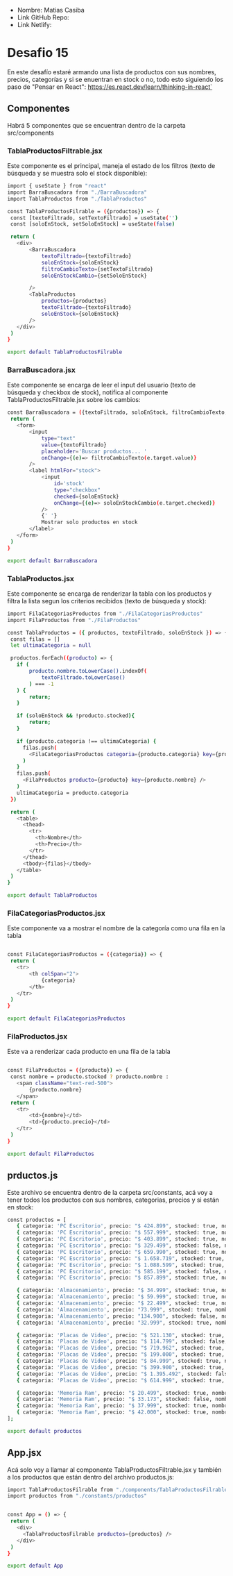 * Nombre: Matias Casiba
* Link GitHub Repo:
* Link Netlify: 

# Desafio 15
 
 En este desafío estaré armando una lista de productos con sus nombres, precios, categorías y si se enuentran en stock o no, todo esto siguiendo los paso de "Pensar en React": https://es.react.dev/learn/thinking-in-react`

 ## Componentes
 Habrá 5 componentes que se encuentran dentro de la carpeta src/components

### TablaProductosFiltrable.jsx
Este componente es el principal, maneja el estado de los filtros (texto de búsqueda y se muestra solo el stock disponible):
 ```sh
import { useState } from "react"
import BarraBuscadora from "./BarraBuscadora"
import TablaProductos from "./TablaProductos"

const TablaProductosFilrable = ({productos}) => {
  const [textoFiltrado, setTextoFiltrado] = useState('')
  const [soloEnStock, setSoloEnStock] = useState(false)

  return (
    <div>
        <BarraBuscadora
            textoFiltrado={textoFiltrado}
            soloEnStock={soloEnStock}
            filtroCambioTexto={setTextoFiltrado}
            soloEnStockCambio={setSoloEnStock}

        />
        <TablaProductos 
            productos={productos}
            textoFiltrado={textoFiltrado}
            soloEnStock={soloEnStock} 
        />
    </div>
  )
}

export default TablaProductosFilrable
 ```

 ### BarraBuscadora.jsx
 Este componente se encarga de leer el input del usuario (texto de búsqueda y checkbox de stock), notifica al componente TablaProductosFiltrable.jsx sobre los cambios:
 ```sh
const BarraBuscadora = ({textoFiltrado, soloEnStock, filtroCambioTexto, soloEnStockCambio}) => {
  return (
    <form>
        <input 
            type="text" 
            value={textoFiltrado}
            placeholder='Buscar productos... ' 
            onChange={(e)=> filtroCambioTexto(e.target.value)}
        />
        <label htmlFor="stock">
            <input 
                id='stock' 
                type="checkbox"
                checked={soloEnStock} 
                onChange={(e)=> soloEnStockCambio(e.target.checked)}
            />
            {' '}
            Mostrar solo productos en stock
        </label>
    </form>
  )
}

export default BarraBuscadora
 ```

 ### TablaProductos.jsx
 Este componente se encarga de renderizar la tabla con los productos y filtra la lista segun los criterios recibidos (texto de búsqueda y stock):
 ```sh
import FilaCategoriasProductos from "./FilaCategoriasProductos"
import FilaProductos from "./FilaProductos"

const TablaProductos = ({ productos, textoFiltrado, soloEnStock }) => {
  const filas = []
  let ultimaCategoria = null

  productos.forEach((producto) => {
    if (
        producto.nombre.toLowerCase().indexOf(
            textoFiltrado.toLowerCase()
        ) === -1
    ) {
        return;
    }

    if (soloEnStock && !producto.stocked){
        return;
    }

    if (producto.categoria !== ultimaCategoria) {
      filas.push(
        <FilaCategoriasProductos categoria={producto.categoria} key={producto.categoria} />
      )
    }
    filas.push(
      <FilaProductos producto={producto} key={producto.nombre} />
    )
    ultimaCategoria = producto.categoria 
  })

  return (
    <table>
      <thead>
        <tr>
          <th>Nombre</th>
          <th>Precio</th>
        </tr>
      </thead>
      <tbody>{filas}</tbody>
    </table>
  )
}

export default TablaProductos
 ```

 ### FilaCategoriasProductos.jsx
 Este componente va a mostrar el nombre de la categoría como una fila en la tabla
 ```sh
 
const FilaCategoriasProductos = ({categoria}) => {
  return (
    <tr>
        <th colSpan="2">
            {categoria}
        </th>
    </tr>
  )
}

export default FilaCategoriasProductos
 ```

### FilaProductos.jsx
Este va a renderizar cada producto en una fila de la tabla
 ```sh
 
const FilaProductos = ({producto}) => {
  const nombre = producto.stocked ? producto.nombre :
    <span className="text-red-500">
        {producto.nombre}
    </span>
  return (
    <tr>
        <td>{nombre}</td>
        <td>{producto.precio}</td>
    </tr>
  )
}

export default FilaProductos
 ```

 ## prductos.js
 Este archivo se encuentra dentro de la carpeta src/constants, acá voy a tener todos los productos con sus nombres, categorias, precios y si están en stock:

 ```sh
 const productos = [
    { categoria: 'PC Escritorio', precio: "$ 424.899", stocked: true, nombre: 'PC Armada Gamer Hogar AMD Ryzen 7 5700g 16gb Vega 8'},
    { categoria: 'PC Escritorio', precio: "$ 557.999", stocked: true, nombre: 'PC Armada Gamer Hogar C Monitor AMD Ryzen 7 5700g 16g'},
    { categoria: 'PC Escritorio', precio: "$ 403.899", stocked: true, nombre: 'PC Gamer Armada AMD Ryzen 5 5600g 6/12 Nucleos 16gb Ssd480'},
    { categoria: 'PC Escritorio', precio: "$ 329.499", stocked: false, nombre: 'PC Armada Intel Core I3 10100 8gb RAM 240g Ssd'},
    { categoria: 'PC Escritorio', precio: "$ 659.990", stocked: true, nombre: 'PC Armada Completa Intel I5 13400 16g 1tb Ssd Monitor'},
    { categoria: 'PC Escritorio', precio: "$ 1.658.719", stocked: true, nombre: 'PC Gamer AMD Ryzen 5 5600x 32gb 1tb NVIDIA RTX4060 Ver2.0'},
    { categoria: 'PC Escritorio', precio: "$ 1.088.599", stocked: true, nombre: 'PC ARMADA CPU AMD Ryzen 9 7900 32gb RAM DDR5 1tb Nvme'},
    { categoria: 'PC Escritorio', precio: "$ 585.199", stocked: false, nombre: 'PC Armada Gamer AMD Ryzen 7 5700g 16gb RAM 480g Ssd Ver2.0'},
    { categoria: 'PC Escritorio', precio: "$ 857.899", stocked: true, nombre: 'PC Gamer AMD Ryzen 5 5600x 15gb 489gb Nvidia RTX 3050'},

    { categoria: 'Almacenamiento', precio: "$ 34.999", stocked: true, nombre: 'Disco Sólido Hiksemi Hs-ssd-wave(s) 480g Color Negro'},
    { categoria: 'Almacenamiento', precio: "$ 59.999", stocked: true, nombre: 'Disco Sólido Ssd Crucial M.2 500gb P3 Plus Nvme Gen4 4700mbs Color Negro'},
    { categoria: 'Almacenamiento', precio: "$ 22.499", stocked: true, nombre: 'Hiksemi Disco Ssd M.2 Ngff 256gb Wave Hs-ssd-wave Ppct '},
    { categoria: 'Almacenamiento', precio: "73.999", stocked: true, nombre: 'Disco Duro Wstern Digital Wd10ezerx 1tb'},
    { categoria: 'Almacenamiento', precio: "134.900", stocked: false, nombre: 'Ssd Externo Kignston Xs1000 1tb Rojo Usb 3.2 Gen 2'},
    { categoria: 'Almacenamiento', precio: "32.999", stocked: true, nombre: 'Ssd M.2 250gb Western Digital Nvme 2280 Pcie Gen3 2400mb/s Color Verde'},

    { categoria: 'Placas de Video', precio: "$ 521.130", stocked: true, nombre: 'Placa de video Nvidia MSI Ventus GeForce RTX 30 Series RTX 3060 VENTUS 2X 12G OC OC Edition 12GB Gddr6'},
    { categoria: 'Placas de Video', precio: "$ 114.799", stocked: false, nombre: 'Placa Video Sentey Radeon Rx 560 4gb Ddr5 Hdmi'},
    { categoria: 'Placas de Video', precio: "$ 719.962", stocked: true, nombre: 'Placa de video Nvidia MSI Ventus 2X GeForce RTX 40 Series RTX 4060 GeForce RTX 4060 VENTUS 2X BLACK 8G OC Black OC Edition 8GB'},
    { categoria: 'Placas de Video', precio: "$ 199.000", stocked: true, nombre: 'Placa de video AMD Gigabyte Eagle Radeon RX 6400 Series RX 6400 GV-R64EAGLE-4GD 4GB'},
    { categoria: 'Placas de Video', precio: "$ 84.999", stocked: true, nombre: 'Placa de video Nvidia Asus GeForce GT 730 700 Series GDDR5 GT730-SL-2GD5-BRK Black Edition 2GB'},
    { categoria: 'Placas de Video', precio: "$ 399.900", stocked: true, nombre: 'Placa De Video Nvidia Rtx 2060 Super 8gb Gddr6 - Colorful'},
    { categoria: 'Placas de Video', precio: "$ 1.395.492", stocked: false, nombre: 'Tarjeta De Video Asus Tuf Rtx 4070 Ti Super Oc 16gb Gddr6x'},
    { categoria: 'Placas de Video', precio: "$ 614.999", stocked: true, nombre: 'Placa de video Nvidia MSI Gaming GeForce RTX 30 Series RTX 3070 Ti GEFORCE RTX 3070 Ti GAMING X TRIO 8G 8GB'},

    { categoria: 'Memoria Ram', precio: "$ 20.499", stocked: true, nombre: 'Memoria Ddr4 8 Gb 3200 Mhz Hiksemi Hsc408u32z2'},
    { categoria: 'Memoria Ram', precio: "$ 33.173", stocked: false, nombre: 'Memoria Ddr4 16 Gb 3200 Mhz Hiksemi Hsc416u32z1 Negro'},
    { categoria: 'Memoria Ram', precio: "$ 37.999", stocked: true, nombre: 'Memoria RAM Fury Beast DDR4 RGB gamer color negro 8GB 1 Kingston KF432C16BBA/8'},
    { categoria: 'Memoria Ram', precio: "$ 42.000", stocked: true, nombre: 'Memoria Ram Gamer Ddr4 Hiksemi Future 16gb 3200mhz U-dimm Rgb'}
];

export default productos
 ```

 ## App.jsx
 Acá solo voy a llamar al componente TablaProductosFiltrable.jsx y también a los productos que están dentro del archivo productos.js:
 ```sh
 import TablaProductosFilrable from "./components/TablaProductosFilrable"
import productos from "./constants/productos"


const App = () => {
  return (
    <div>
      <TablaProductosFilrable productos={productos} />
    </div>
  )
}

export default App
 ```